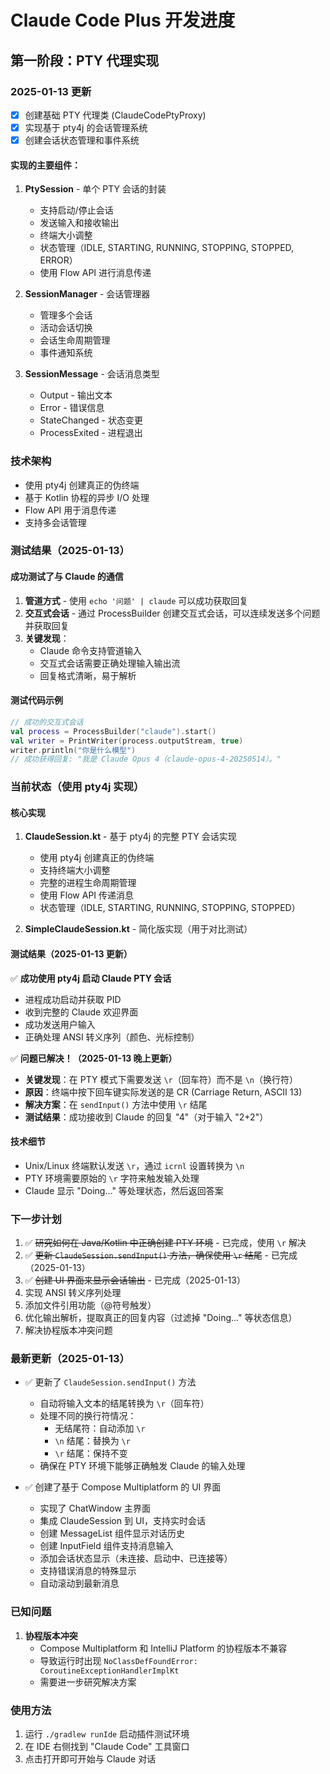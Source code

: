 # Claude Code Plus 开发进度

## 第一阶段：PTY 代理实现

### 2025-01-13 更新
- [x] 创建基础 PTY 代理类 (ClaudeCodePtyProxy)
- [x] 实现基于 pty4j 的会话管理系统
- [x] 创建会话状态管理和事件系统

#### 实现的主要组件：
1. **PtySession** - 单个 PTY 会话的封装
   - 支持启动/停止会话
   - 发送输入和接收输出
   - 终端大小调整
   - 状态管理（IDLE, STARTING, RUNNING, STOPPING, STOPPED, ERROR）
   - 使用 Flow API 进行消息传递

2. **SessionManager** - 会话管理器
   - 管理多个会话
   - 活动会话切换
   - 会话生命周期管理
   - 事件通知系统

3. **SessionMessage** - 会话消息类型
   - Output - 输出文本
   - Error - 错误信息
   - StateChanged - 状态变更
   - ProcessExited - 进程退出

### 技术架构
- 使用 pty4j 创建真正的伪终端
- 基于 Kotlin 协程的异步 I/O 处理
- Flow API 用于消息传递
- 支持多会话管理

### 测试结果（2025-01-13）

#### 成功测试了与 Claude 的通信
1. **管道方式** - 使用 `echo '问题' | claude` 可以成功获取回复
2. **交互式会话** - 通过 ProcessBuilder 创建交互式会话，可以连续发送多个问题并获取回复
3. **关键发现**：
   - Claude 命令支持管道输入
   - 交互式会话需要正确处理输入输出流
   - 回复格式清晰，易于解析

#### 测试代码示例
```kotlin
// 成功的交互式会话
val process = ProcessBuilder("claude").start()
val writer = PrintWriter(process.outputStream, true)
writer.println("你是什么模型")
// 成功获得回复: "我是 Claude Opus 4（claude-opus-4-20250514）。"
```

### 当前状态（使用 pty4j 实现）

#### 核心实现
1. **ClaudeSession.kt** - 基于 pty4j 的完整 PTY 会话实现
   - 使用 pty4j 创建真正的伪终端
   - 支持终端大小调整
   - 完整的进程生命周期管理
   - 使用 Flow API 传递消息
   - 状态管理（IDLE, STARTING, RUNNING, STOPPING, STOPPED）

2. **SimpleClaudeSession.kt** - 简化版实现（用于对比测试）

#### 测试结果（2025-01-13 更新）
✅ **成功使用 pty4j 启动 Claude PTY 会话**
- 进程成功启动并获取 PID
- 收到完整的 Claude 欢迎界面
- 成功发送用户输入
- 正确处理 ANSI 转义序列（颜色、光标控制）

✅ **问题已解决！（2025-01-13 晚上更新）**
- **关键发现**：在 PTY 模式下需要发送 `\r`（回车符）而不是 `\n`（换行符）
- **原因**：终端中按下回车键实际发送的是 CR (Carriage Return, ASCII 13)
- **解决方案**：在 `sendInput()` 方法中使用 `\r` 结尾
- **测试结果**：成功接收到 Claude 的回复 "4"（对于输入 "2+2"）

#### 技术细节
- Unix/Linux 终端默认发送 `\r`，通过 `icrnl` 设置转换为 `\n`
- PTY 环境需要原始的 `\r` 字符来触发输入处理
- Claude 显示 "Doing..." 等处理状态，然后返回答案

### 下一步计划
1. ✅ ~~研究如何在 Java/Kotlin 中正确创建 PTY 环境~~ - 已完成，使用 `\r` 解决
2. ✅ ~~更新 `ClaudeSession.sendInput()` 方法，确保使用 `\r` 结尾~~ - 已完成（2025-01-13）
3. ✅ ~~创建 UI 界面来显示会话输出~~ - 已完成（2025-01-13）
4. 实现 ANSI 转义序列处理
5. 添加文件引用功能（@符号触发）
6. 优化输出解析，提取真正的回复内容（过滤掉 "Doing..." 等状态信息）
7. 解决协程版本冲突问题

### 最新更新（2025-01-13）
- ✅ 更新了 `ClaudeSession.sendInput()` 方法
  - 自动将输入文本的结尾转换为 `\r`（回车符）
  - 处理不同的换行符情况：
    - 无结尾符：自动添加 `\r`
    - `\n` 结尾：替换为 `\r`
    - `\r` 结尾：保持不变
  - 确保在 PTY 环境下能够正确触发 Claude 的输入处理

- ✅ 创建了基于 Compose Multiplatform 的 UI 界面
  - 实现了 ChatWindow 主界面
  - 集成 ClaudeSession 到 UI，支持实时会话
  - 创建 MessageList 组件显示对话历史
  - 创建 InputField 组件支持消息输入
  - 添加会话状态显示（未连接、启动中、已连接等）
  - 支持错误消息的特殊显示
  - 自动滚动到最新消息

### 已知问题
1. **协程版本冲突**
   - Compose Multiplatform 和 IntelliJ Platform 的协程版本不兼容
   - 导致运行时出现 `NoClassDefFoundError: CoroutineExceptionHandlerImplKt`
   - 需要进一步研究解决方案

### 使用方法
1. 运行 `./gradlew runIde` 启动插件测试环境
2. 在 IDE 右侧找到 "Claude Code" 工具窗口
3. 点击打开即可开始与 Claude 对话